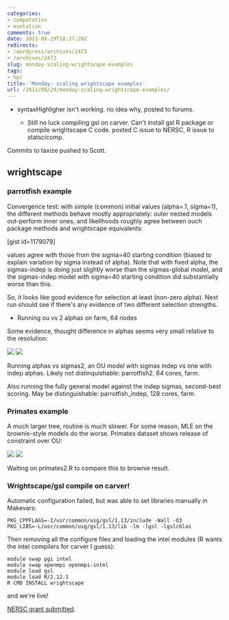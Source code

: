 ```yaml
---
categories:
- computation
- evolution
comments: true
date: 2011-08-29T18:27:20Z
redirects:
- /wordpress/archives/2473
- /archives/2473
slug: monday-scaling-wrightscape-examples
tags:
- hpc
title: 'Monday: scaling wrightscape examples'
url: /2011/08/29/monday-scaling-wrightscape-examples/
---
```


* syntaxHighligher isn't working. no idea why, posted to forums.

	
  * Still no luck compiling gsl on carver.  Can't install gsl R package or compile wrightscape C code.  posted C issue to NERSC, R issue to statscicomp.  



Commits to taxize pushed to Scott.



##  wrightscape 





###  parrotfish example 


Convergence test: with simple (common) initial values (alpha=.1, sigma=1), the different methods behave mostly appropriately: outer nested models out-perform inner ones, and likelihoods roughly agree between ouch package methods and wrightscape equivalents:

[gist id=1179079]

values agree with those from the sigma=40 starting condition (biased to explain variation by sigma instead of alpha).  Note that with fixed alpha, the sigmas-indep is doing just slightly worse than the sigmas-global model, and the sigmas-indep model with sigma=40 starting condition did substantially worse than this.  

So, it looks like good evidence for selection at least (non-zero alpha).  Next run should see if there's any evidence of two different selection strengths.  



	
  * Running ou vs 2 alphas on farm, 64 nodes 


Some evidence, thought difference in alphas seems very small relative to the resolution:

![]( http://farm7.staticflickr.com/6182/6094130312_ca51efa2a7_o.png )
 ![]( http://farm7.staticflickr.com/6069/6094130360_aa6ec76838_o.png )


Running alphas vs sigmas2, an OU model with sigmas indep vs one with indep alphas.  Likely not distinquishable: parrotfish2. 64 cores, farm.  

Also running the fully general model against the indep sigmas, second-best scoring.  May be distinguishable: parrotfish_indep, 128 cores, farm.  



### Primates example 



A much larger tree, routine is much slower.  For some reason, MLE on the brownie-style models do the worse.  Primates dataset shows release of constraint over OU:

![]( http://farm7.staticflickr.com/6203/6094761018_0b2c2387ff_o.png )
 ![]( http://farm7.staticflickr.com/6083/6094761040_de833e0882_o.png )
 

Waiting on primates2.R to compare this to brownie result.  



###  Wrightscape/gsl compile on carver!


Automatic configuration failed, but was able to set libraries manually in Makevars:


    
    
    PKG_CPPFLAGS=-I/usr/common/usg/gsl/1.13/include -Wall -O3
    PKG_LIBS=-L/usr/common/usg/gsl/1.13/lib -lm -lgsl -lgslcblas                                                       
    



Then removing all the configure files and loading the intel modules (R wants the intel compilers for carver I guess):


    
    
    module swap pgi intel
    module swap openmpi openmpi-intel
    module load gsl
    module load R/2.12.1
    R CMD INSTALL wrightscape
    


and we're live!  

[NERSC grant submitted](https://nim.nersc.gov/ercap_menu.php).  
